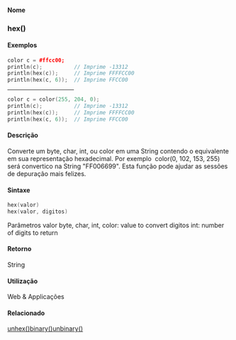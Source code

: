 
#### Nome
### hex()

#### Exemplos

```pde
color c = #ffcc00; 
println(c);          // Imprime -13312 
println(hex(c));     // Imprime FFFFCC00 
println(hex(c, 6));  // Imprime FFCC00 

```
<hr align="left" noshade="noshade" size="1" width="150"/>

```pde
color c = color(255, 204, 0); 
println(c);          // Imprime -13312 
println(hex(c));     // Imprime FFFFCC00 
println(hex(c, 6));  // Imprime FFCC00 

```

#### Descrição
Converte um byte, char, int, ou color em
uma String contendo o equivalente em sua
representação hexadecimal. Por exemplo 
color(0, 102, 153, 255)
será convertico na String "FF006699". Esta
função pode ajudar as sessões de
depuração mais felizes.

#### Sintaxe
```pde
hex(valor)
hex(valor, digitos)

```
Parâmetros
valor
byte, char, int, color: value to convert
digitos
int: number of digits to return

#### Retorno

	
String

#### Utilização

	
Web & Applicações

#### Relacionado
[unhex()](unhex_)[binary()](binary_)[unbinary()](unbinary_)
